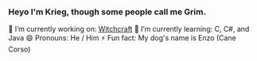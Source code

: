 ### Heyo I'm Krieg, though some people call me Grim.

🔭 I’m currently working on: [Witchcraft](https://blitz-krieg-cmd.github.io/Witchcraft/)
🌱 I’m currently learning: C, C#, and Java
😄 Pronouns: He / Him
⚡ Fun fact: My dog's name is Enzo (Cane Corso)
